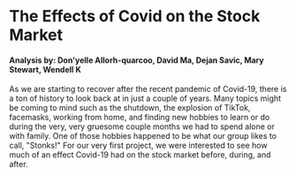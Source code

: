 # The Effects of Covid on the Stock Market
#### Analysis by: Don'yelle Allorh-quarcoo, David Ma, Dejan Savic, Mary Stewart, Wendell K
<p>As we are starting to recover after the recent pandemic of Covid-19, there is a ton of history to look back at in just a couple of years. Many topics might be coming to mind such as the shutdown, the explosion of TikTok, facemasks, working from home, and finding new hobbies to learn or do during the very, very gruesome couple months we had to spend alone or with family. One of those hobbies happened to be what our group likes to call, "Stonks!" For our very first project, we were interested to see how much of an effect Covid-19 had on the stock market before, during, and after.